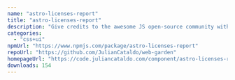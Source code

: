```yaml
---
name: "astro-licenses-report"
title: "astro-licenses-report"
description: "Give credits to the awesome JS open-source community with this component. It will generate a table with important informations about packages used by your project."
categories:
  - "css+ui"
npmUrl: "https://www.npmjs.com/package/astro-licenses-report"
repoUrl: "https://github.com/JulianCataldo/web-garden"
homepageUrl: "https://code.juliancataldo.com/component/astro-licenses-report"
downloads: 154
---
```

